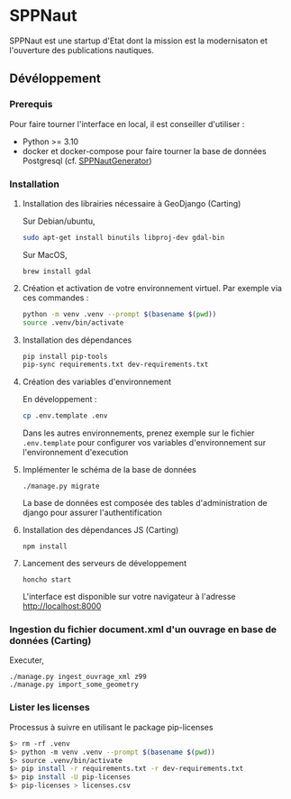 # SPPNaut

SPPNaut est une startup d'Etat dont la mission est la modernisaton et l'ouverture des publications nautiques.

## Dévéloppement

### Prerequis

Pour faire tourner l'interface en local, il est conseiller d'utiliser :

-   Python >= 3.10
-   docker et docker-compose pour faire tourner la base de données Postgresql (cf. [SPPNautGenerator](https://github.com/betagouv/SPPNautGenerator))

### Installation

1. Installation des librairies nécessaire à GeoDjango (Carting)

    Sur Debian/ubuntu,

    ```sh
    sudo apt-get install binutils libproj-dev gdal-bin
    ```

    Sur MacOS,

    ```
    brew install gdal
    ```

1. Création et activation de votre environnement virtuel. Par exemple via ces commandes :

    ```sh
    python -m venv .venv --prompt $(basename $(pwd))
    source .venv/bin/activate
    ```

1. Installation des dépendances

    ```sh
    pip install pip-tools
    pip-sync requirements.txt dev-requirements.txt
    ```

1. Création des variables d'environnement

    En développement :

    ```sh
    cp .env.template .env
    ```

    Dans les autres environnements, prenez exemple sur le fichier `.env.template` pour configurer vos variables d'environnement sur l'environnement d'execution

1. Implémenter le schéma de la base de données

    `./manage.py migrate`

    La base de données est composée des tables d'administration de django pour assurer l'authentification

1. Installation des dépendances JS (Carting)

    `npm install`

1. Lancement des serveurs de développement

    `honcho start`

    L'interface est disponible sur votre navigateur à l'adresse [http://localhost:8000](http://localhost:8000)

### Ingestion du fichier document.xml d'un ouvrage en base de données (Carting)

Executer,

```
./manage.py ingest_ouvrage_xml z99
./manage.py import_some_geometry
```

### Lister les licenses

Processus à suivre en utilisant le package pip-licenses

```sh
$> rm -rf .venv
$> python -m venv .venv --prompt $(basename $(pwd))
$> source .venv/bin/activate
$> pip install -r requirements.txt -r dev-requirements.txt
$> pip install -U pip-licenses
$> pip-licenses > licenses.csv
```
